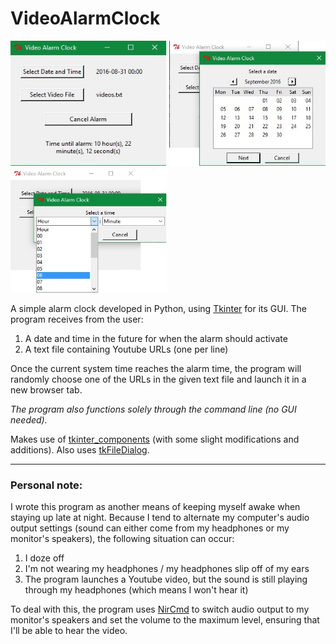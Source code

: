 # VideoAlarmClock

<img src="https://github.com/AYWG/VideoAlarmClock/blob/master/img/VAC1.jpg" alt="VAC Screenshot 1" width="250" height="200">
<img src="https://github.com/AYWG/VideoAlarmClock/blob/master/img/VAC2.jpg" alt="VAC Screenshot 2" width="250" height="200">
<img src="https://github.com/AYWG/VideoAlarmClock/blob/master/img/VAC3.jpg" alt="VAC Screenshot 3" width="250" height="200">

A simple alarm clock developed in Python, using [Tkinter](https://wiki.python.org/moin/TkInter) for its GUI.
The program receives from the user:

1. A date and time in the future for when the alarm should activate
2. A text file containing Youtube URLs (one per line)

Once the current system time reaches the alarm time, the program will randomly choose one of the URLs in the given text file and launch it in a new browser tab.

*The program also functions solely through the command line (no GUI needed).*

Makes use of [tkinter_components](https://github.com/moshekaplan/tkinter_components) (with some slight modifications and additions). Also uses [tkFileDialog](http://tkinter.unpythonic.net/wiki/tkFileDialog).

---

### Personal note:
I wrote this program as another means of keeping myself awake when staying up late at night. Because I tend to alternate my computer's audio output settings 
(sound can either come from my headphones or my monitor's speakers), the following situation can occur:

1. I doze off
2. I'm not wearing my headphones / my headphones slip off of my ears
3. The program launches a Youtube video, but the sound is still playing through my headphones (which means I won't hear it)

To deal with this, the program uses [NirCmd](http://www.nirsoft.net/utils/nircmd.html) to switch audio output to my monitor's speakers and set the volume to the maximum level, ensuring that I'll be able to hear the video.

